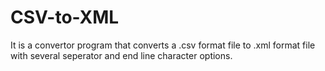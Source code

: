 # CSV-to-XML
It is a convertor program that converts a .csv format file to .xml format file with several seperator and end line character options.
